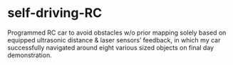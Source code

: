 # self-driving-RC
Programmed RC car to avoid obstacles w/o prior mapping solely based on equipped ultrasonic distance &amp; laser sensors’ feedback, in which my car successfully navigated around eight various sized objects on final day demonstration.
